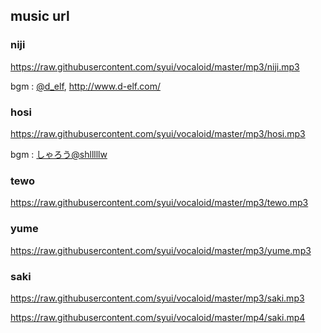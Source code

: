 ## music url

### niji

https://raw.githubusercontent.com/syui/vocaloid/master/mp3/niji.mp3

bgm : [@d_elf](https://twitter.com/d_elf), http://www.d-elf.com/

### hosi

https://raw.githubusercontent.com/syui/vocaloid/master/mp3/hosi.mp3

bgm : [しゃろう@shlllllw](https://twitter.com/shlllllw) 

### tewo

https://raw.githubusercontent.com/syui/vocaloid/master/mp3/tewo.mp3

### yume

https://raw.githubusercontent.com/syui/vocaloid/master/mp3/yume.mp3

### saki

https://raw.githubusercontent.com/syui/vocaloid/master/mp3/saki.mp3

https://raw.githubusercontent.com/syui/vocaloid/master/mp4/saki.mp4

